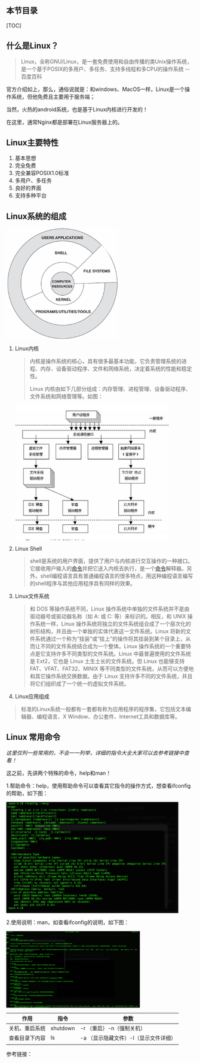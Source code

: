 ## 本节目录

[TOC]



## 什么是Linux？

> Linux，全称GNU/Linux，是一套免费使用和自由传播的类Unix操作系统，是一个基于POSIX的多用户、多任务、支持多线程和多CPU的操作系统 --百度百科

官方介绍如上，那么，通俗说就是：和windows、MacOS一样，Linux是一个操作系统，但他免费且主要用于服务端；

当然，火热的android系统，也是基于Linux内核进行开发的！

在这里，通常Nginx都是部署在Linux服务器上的。

## Linux主要特性

1. 基本思想
2. 完全免费
3. 完全兼容POSIX1.0标准
4. 多用户、多任务
5. 良好的界面
6. 支持多种平台

## Linux系统的组成

<img src="./image/shell.png" alt="Linux组成" style="zoom:75%;" align="center"/>

1. Linux内核

   > 内核是操作系统的核心，具有很多最基本功能，它负责管理系统的进程、内存、设备驱动程序、文件和网络系统，决定着系统的性能和稳定性。
   >
   > Linux 内核由如下几部分组成：内存管理、进程管理、设备驱动程序、文件系统和网络管理等。如图：

   <img src="./image/core.jpeg" alt="Linux组成" style="zoom:75%;" align="center"/>

2. Linux Shell

   > shell是系统的用户界面，提供了用户与内核进行交互操作的一种接口。它接收用户输入的[命令](https://www.linuxcool.com/)并把它送入内核去执行，是一个[命令](https://www.linuxcool.com/)解释器。另外，shell编程语言具有普通编程语言的很多特点，用这种编程语言编写的shell程序与其他应用程序具有同样的效果。

3. Linux文件系统

   > 和 DOS 等操作系统不同，Linux 操作系统中单独的文件系统并不是由驱动器号或驱动器名称（如 A: 或 C: 等）来标识的。相反，和 UNIX 操作系统一样，Linux 操作系统将独立的文件系统组合成了一个层次化的树形结构，并且由一个单独的实体代表这一文件系统。Linux 将新的文件系统通过一个称为“挂装”或“挂上”的操作将其挂装到某个目录上，从而让不同的文件系统结合成为一个整体。Linux 操作系统的一个重要特点是它支持许多不同类型的文件系统。Linux 中最普遍使用的文件系统是 Ext2，它也是 Linux 土生土长的文件系统。但 Linux 也能够支持 FAT、VFAT、FAT32、MINIX 等不同类型的文件系统，从而可以方便地和其它操作系统交换数据。由于 Linux 支持许多不同的文件系统，并且将它们组织成了一个统一的虚拟文件系统。

4. Linux应用组成

> 标准的Linux系统一般都有一套都有称为应用程序的程序集，它包括文本编辑器、编程语言、X Window、办公套件、Internet工具和数据库等。

## Linux 常用命令

*这里仅列一些常用的，不会一一列举，详细的指令大全大家可以去参考链接中查看！*

这之前，先讲两个特殊的命令，help和man！

1.帮助命令：help，使用帮助命令可以查看其它指令的操作方式，想查看ifconfig的帮助，如下图：

<img src="./image/help.png" alt="Linux组成" style="zoom:45%;" align="center"/>

2.使用说明：man，如查看ifconfig的说明，如下图：

<img src="./image/man.png" alt="Linux组成" style="zoom:35%;" align="center"/>

| 作用           | 指令     | 参数                                  |
| -------------- | -------- | ------------------------------------- |
| 关机、重启系统 | shutdown | -r （重启）-n（强制关机）             |
| 查看目录下内容 | ls       | -a （显示隐藏文件）-l（显示文件详细） |
|                |          |                                       |



参考链接：

[1]: https://www.linuxprobe.com/linux-system-structure.html	"带你真正认识Linux 系统结构"
[2]: https://www.runoob.com/linux/linux-command-manual.html	"菜鸟Linux命令"

